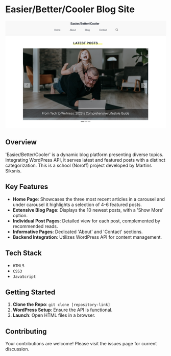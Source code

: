 # Easier/Better/Cooler Blog Site

![Easier/Better/Cooler](/assets/easier-better-cooler.png)

## Overview

'Easier/Better/Cooler' is a dynamic blog platform presenting diverse topics. Integrating WordPress API, it serves latest and featured posts with a distinct categorization. This is a school (Noroff) project developed by Martins Siksnis.

## Key Features

- **Home Page**: Showcases the three most recent articles in a carousel and under carousel it highlights a selection of 4-6 featured posts.
- **Extensive Blog Page**: Displays the 10 newest posts, with a 'Show More' option.
- **Individual Post Pages**: Detailed view for each post, complemented by recommended reads.
- **Informative Pages**: Dedicated 'About' and 'Contact' sections.
- **Backend Integration**: Utilizes WordPress API for content management.

## Tech Stack

- `HTML5`
- `CSS3`
- `JavaScript`

## Getting Started

1. **Clone the Repo**: `git clone [repository-link]`
2. **WordPress Setup**: Ensure the API is functional.
3. **Launch**: Open HTML files in a browser.

## Contributing

Your contributions are welcome! Please visit the issues page for current discussion.

